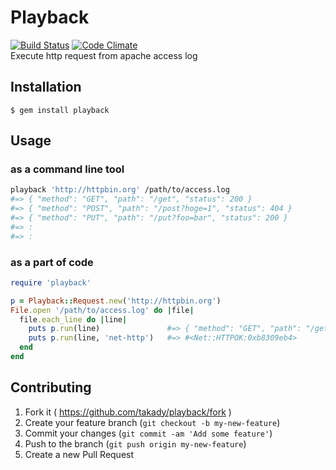 # Playback
[![Build Status](https://travis-ci.org/takady/playback.svg?branch=master)](https://travis-ci.org/takady/playback) [![Code Climate](https://codeclimate.com/github/takady/playback/badges/gpa.svg)](https://codeclimate.com/github/takady/playback)  
Execute http request from apache access log  

## Installation

    $ gem install playback

## Usage

### as a command line tool
```sh
playback 'http://httpbin.org' /path/to/access.log
#=> { "method": "GET", "path": "/get", "status": 200 }
#=> { "method": "POST", "path": "/post?hoge=1", "status": 404 }
#=> { "method": "PUT", "path": "/put?foo=bar", "status": 200 }
#=> :
#=> :
```

### as a part of code
```ruby
require 'playback'

p = Playback::Request.new('http://httpbin.org')
File.open '/path/to/access.log' do |file|
  file.each_line do |line|
    puts p.run(line)               #=> { "method": "GET", "path": "/get", "status": 200 }
    puts p.run(line, 'net-http')   #=> #<Net::HTTPOK:0xb8309eb4>
  end
end
```

## Contributing

1. Fork it ( https://github.com/takady/playback/fork )
2. Create your feature branch (`git checkout -b my-new-feature`)
3. Commit your changes (`git commit -am 'Add some feature'`)
4. Push to the branch (`git push origin my-new-feature`)
5. Create a new Pull Request
